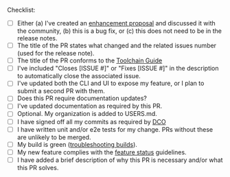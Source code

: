 <!--
Note on DCO:

If the DCO action in the integration test fails, one or more of your commits are not signed off. Please click on the *Details* link next to the DCO action for instructions on how to resolve this.
-->

Checklist:

* [ ] Either (a) I've created an [enhancement proposal](https://github.com/argoproj/argo-cd/issues/new/choose) and discussed it with the community, (b) this is a bug fix, or (c) this does not need to be in the release notes.
* [ ] The title of the PR states what changed and the related issues number (used for the release note).
* [ ] The title of the PR conforms to the [Toolchain Guide](https://argo-cd.readthedocs.io/en/latest/developer-guide/toolchain-guide/#title-of-the-pr)
* [ ] I've included "Closes [ISSUE #]" or "Fixes [ISSUE #]" in the description to automatically close the associated issue.
* [ ] I've updated both the CLI and UI to expose my feature, or I plan to submit a second PR with them.
* [ ] Does this PR require documentation updates?
* [ ] I've updated documentation as required by this PR.
* [ ] Optional. My organization is added to USERS.md.
* [ ] I have signed off all my commits as required by [DCO](https://github.com/argoproj/argoproj/blob/master/community/CONTRIBUTING.md#legal)
* [ ] I have written unit and/or e2e tests for my change. PRs without these are unlikely to be merged.
* [ ] My build is green ([troubleshooting builds](https://argo-cd.readthedocs.io/en/latest/developer-guide/ci/)).
* [ ] My new feature complies with the [feature status](https://github.com/argoproj/argoproj/blob/master/community/feature-status.md) guidelines.
* [ ] I have added a brief description of why this PR is necessary and/or what this PR solves.

<!-- Please see [Contribution FAQs](https://argo-cd.readthedocs.io/en/latest/developer-guide/faq/) if you have questions about your pull-request. -->
